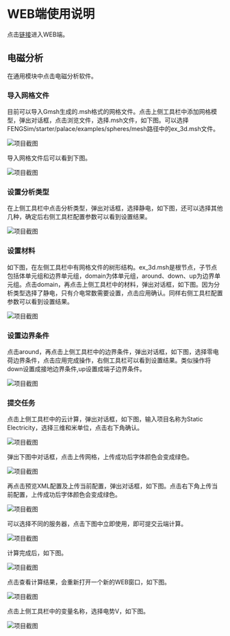 # WEB端使用说明

点击[链接](https://run-web-app.pre-env.cae001.com/projects)进入WEB端。

## 电磁分析

在通用模块中点击电磁分析软件。

### 导入网格文件

目前可以导入Gmsh生成的.msh格式的网格文件。点击上侧工具栏中添加网格模型，弹出对话框，点击浏览文件，选择.msh文件，如下图。可以选择FENGSim/starter/palace/examples/spheres/mesh路径中的ex_3d.msh文件。

![项目截图](./fig/palace/1.png)

导入网格文件后可以看到下图。

![项目截图](./fig/palace/2.png)

### 设置分析类型

在上侧工具栏中点击分析类型，弹出对话框，选择静电，如下图，还可以选择其他几种，确定后右侧工具栏配置参数可以看到设置结果。

![项目截图](./fig/palace/3.png)

### 设置材料

如下图，在左侧工具栏中有网格文件的树形结构。ex_3d.msh是根节点，子节点包括体单元组和边界单元组，domain为体单元组，around、down、up为边界单元组。点击domain，再点击上侧工具栏中的材料，弹出对话框，如下图。因为分析类型选择了静电，只有介电常数需要设置，点击应用确认。同样右侧工具栏配置参数可以看到设置结果。

![项目截图](./fig/palace/4.png)

### 设置边界条件

点击around，再点击上侧工具栏中的边界条件，弹出对话框，如下图，选择零电荷边界条件，点击应用完成操作，右侧工具栏可以看到设置结果。类似操作将down设置成接地边界条件,up设置成端子边界条件。

![项目截图](./fig/palace/5.png)

### 提交任务

点击上侧工具栏中的云计算，弹出对话框，如下图，输入项目名称为Static Electricity，选择三维和米单位，点击右下角确认。

![项目截图](./fig/palace/6.png)

弹出下图中对话框，点击上传网格，上传成功后字体颜色会变成绿色。

![项目截图](./fig/palace/7.png)

再点击预览XML配置及上传当前配置，弹出对话框，如下图。点击右下角上传当前配置，上传成功后字体颜色会变成绿色。

![项目截图](./fig/palace/8.png)

可以选择不同的服务器，点击下图中立即使用，即可提交云端计算。

![项目截图](./fig/palace/9.png)

计算完成后，如下图。

![项目截图](./fig/palace/10.png)

点击查看计算结果，会重新打开一个新的WEB窗口，如下图。

![项目截图](./fig/palace/11.png)

点击上侧工具栏中的变量名称，选择电势V，如下图。

![项目截图](./fig/palace/12.png)
